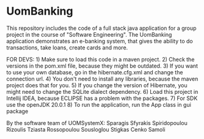 # UomBanking
This repository includes the code of a full stack java application for a group project in the course of "Software Engineering". The UomBanking application demonstrates an e-banking system, that gives the ability to do transactions, take loans, create cards and more. 

FOR DEVS: 1) Make sure to load this code in a maven project.
          2) Check the versions in the pom.xml file, because they might be outdated.
          3) If you want to use your own database, go in the hibernate.cfg.xml and change the connection url.
          4) You don't need to install any libraries, because the maven project does that for you.
          5) If you change the version of Hibernate, you might need to change the SQLite dialect dependency.
          6) Load this project in Intellij IDEA, because ECLIPSE has a problem with the packages.
          7) For SDK use the openJDK 20.0.1
          8) To run the application, run the App class in gui package
          
          

By the software team of UOMSystemX:
          Sparagis
          Sfyrakis
          Spiridopoulou
          Rizoulis
          Tziasta
          Rossopoulou
          Sousloglou
          Stigkas
          Cenko
          Samoli
